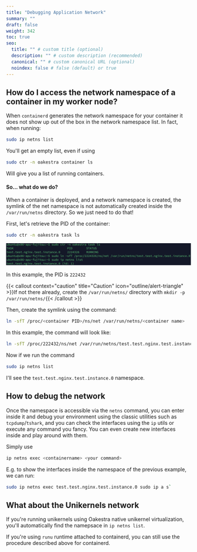 ```yaml
---
title: "Debugging Application Network"
summary: ""
draft: false
weight: 342
toc: true
seo:
  title: "" # custom title (optional)
  description: "" # custom description (recommended)
  canonical: "" # custom canonical URL (optional)
  noindex: false # false (default) or true
---
```


## How do I access the network namespace of a container in my worker node?

When `containerd` generates the network namespace for your container it does not show up out of the box in the network namespace list. In fact, when running:

```bash
sudo ip netns list
```

You'll get an empty list, even if using 

```bash
sudo ctr -n oakestra container ls 
```

Will give you a list of running containers. 

#### So... what do we do? 

When a container is deployed, and a network namespace is created, the symlink of the net namespace is not automatically created inside the `/var/run/netns` directory. So we just need to do that! 

First, let's retrieve the PID of the container:

```bash
sudo ctr -n oakestra task ls
```

![image](networking-netns.png)


In this example, the PID is `222432`

{{< callout context="caution" title="Caution" icon="outline/alert-triangle" >}}If not there already, create the `/var/run/netns/` directory with `mkdir -p /var/run/netns/`{{< /callout >}}

Then, create the symlink using the command:

```bash
ln -sfT /proc/<container PID>/ns/net /var/run/netns/<container name>
```

In this example, the command will look like:

```bash
ln -sfT /proc/222432/ns/net /var/run/netns/test.test.nginx.test.instance.0
```

Now if we run the command 

```bash
sudo ip netns list
```

I'll see the `test.test.nginx.test.instance.0` namespace. 


## How to debug the network

Once the namespace is accessible via the `netns` command, you can enter inside it and debug your environment using the classic utilities such as `tcpdump`/`tshark`, and you can check the interfaces using the `ip` utils or execute any command you fancy. You can even create new interfaces inside and play around with them. 

Simply use

```bash
ip netns exec <containername> <your command>
```

E.g. to show the interfaces inside the namespace of the previous example, we can run:

```bash
sudo ip netns exec test.test.nginx.test.instance.0 sudo ip a s`
```


## What about the Unikernels network

If you're running unikernels using Oakestra native unikernel virtualization, you'll automatically find the namepsace in `ip netns list`.

If you're using `runu` runtime attached to containerd, you can still use the procedure described above for containerd. 

